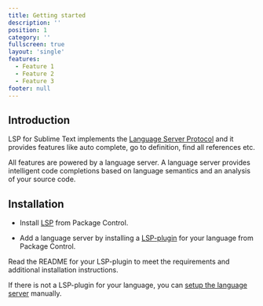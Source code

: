 ```yaml
---
title: Getting started
description: ''
position: 1
category: ''
fullscreen: true
layout: 'single'
features:
  - Feature 1
  - Feature 2
  - Feature 3
footer: null
---
```


## Introduction

LSP for Sublime Text implements the [Language Server Protocol](https://microsoft.github.io/language-server-protocol/) and it provides features like auto complete, go to definition, find all references etc.

All features are powered by a language server. A language server provides intelligent code completions based on language semantics and an analysis of your source code.

## Installation

* Install [LSP](https://packagecontrol.io/packages/LSP) from Package Control.

* Add a language server by installing a [LSP-plugin](https://packagecontrol.io/search/LSP-) for your language from Package Control.

<alert type="warning">
Read the README for your LSP-plugin to meet the requirements and additional installation instructions.
</alert>

If there is not a LSP-plugin for your language, you can [setup the language server](/setup-language-server) manually.

